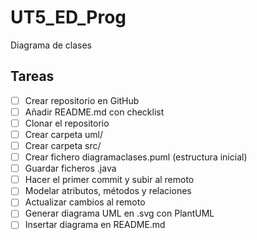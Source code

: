 # UT5_ED_Prog
Diagrama de clases
## Tareas

- [ ] Crear repositorio en GitHub
- [ ] Añadir README.md con checklist
- [ ] Clonar el repositorio
- [ ] Crear carpeta uml/
- [ ] Crear carpeta src/ 
- [ ] Crear fichero diagramaclases.puml (estructura inicial)
- [ ] Guardar ficheros .java
- [ ] Hacer el primer commit y subir al remoto
- [ ] Modelar atributos, métodos y relaciones
- [ ] Actualizar cambios al remoto
- [ ] Generar diagrama UML en .svg con PlantUML
- [ ] Insertar diagrama en README.md

